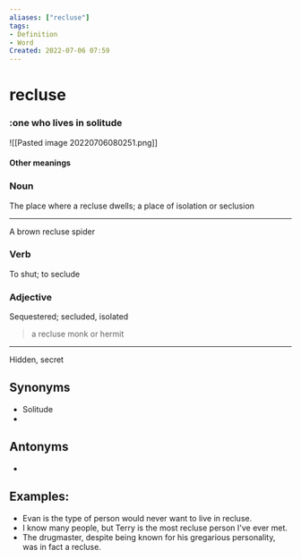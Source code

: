 ```yaml
---
aliases: ["recluse"]
tags:
- Definition 
- Word
Created: 2022-07-06 07:59  
---
```

# recluse

### :one who lives in solitude
![[Pasted image 20220706080251.png]]
#### Other meanings

### Noun


The place where a recluse dwells; a place of isolation or seclusion

---

A brown recluse spider

### Verb

To shut; to seclude

### Adjective

Sequestered; secluded, isolated

> a recluse monk or hermit

---

Hidden, secret


## Synonyms 
- Solitude 
- 

## Antonyms 
- 

## Examples: 
- Evan is the type of person would never want to live in recluse. 
- I know many people, but Terry is the most recluse person I've ever met. 
- The drugmaster, despite being known for his gregarious personality, was in fact a recluse.